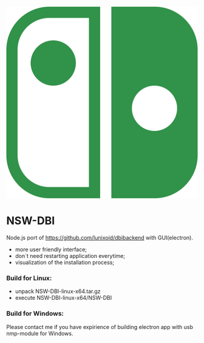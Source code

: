 ![alt logo](https://github.com/vKolerts/dbi-nsw/blob/master/html/nsw-dbi.svg?raw=true)
# NSW-DBI
Node.js port of https://github.com/lunixoid/dbibackend with GUI(electron).

- more user friendly interface;
- don`t need restarting application everytime;
- visualization of the installation process;

### Build for Linux:

- unpack NSW-DBI-linux-x64.tar.gz
- execute NSW-DBI-linux-x64/NSW-DBI

### Build for Windows:

Please contact me if you have expirience of building electron app with usb nmp-module for Windows.